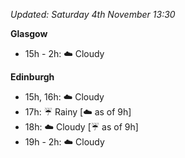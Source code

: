 *Updated: Saturday 4th November 13:30*

**Glasgow**

* 15h - 2h: :cloud: Cloudy

**Edinburgh**

* 15h, 16h: :cloud: Cloudy
* 17h: :umbrella: Rainy [:cloud: as of 9h]
* 18h: :cloud: Cloudy [:umbrella: as of 9h]
* 19h - 2h: :cloud: Cloudy
